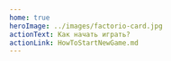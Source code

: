 ```yaml
---
home: true
heroImage: ../images/factorio-card.jpg
actionText: Как начать играть?
actionLink: HowToStartNewGame.md
---
```


